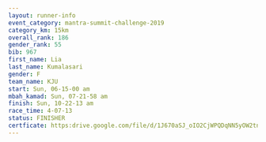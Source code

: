 ```yaml
---
layout: runner-info 
event_category: mantra-summit-challenge-2019 
category_km: 15km 
overall_rank: 186
gender_rank: 55
bib: 967
first_name: Lia
last_name: Kumalasari
gender: F
team_name: KJU
start: Sun, 06-15-00 am
mbah_kamad: Sun, 07-21-58 am
finish: Sun, 10-22-13 am
race_time: 4-07-13
status: FINISHER
certficate: https:drive.google.com/file/d/1J670aSJ_oIO2CjWPQDqNN5yOW2tnZDYO/view?usp=sharing
---
```

